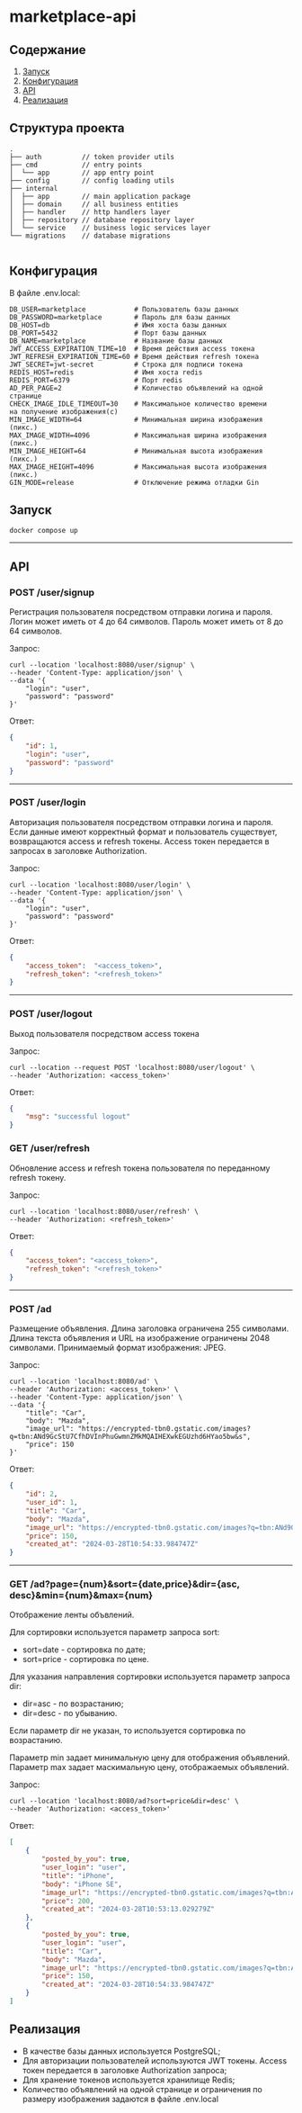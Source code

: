 # marketplace-api

## Содержание

1. [Запуск](#Запуск)
2. [Конфигурация](#Конфигурация)
2. [API](#API)
3. [Реализация](#Реализация)

## Структура проекта 

```
.
├── auth          // token provider utils
├── cmd           // entry points
│  └── app        // app entry point
├── config        // config loading utils
├── internal
│  ├── app        // main application package
│  ├── domain     // all business entities
│  ├── handler    // http handlers layer
│  ├── repository // database repository layer
│  └── service    // business logic services layer
└── migrations    // database migrations
 
```

## Конфигурация

В файле .env.local:
```
DB_USER=marketplace            # Пользователь базы данных
DB_PASSWORD=marketplace        # Пароль для базы данных
DB_HOST=db                     # Имя хоста базы данных
DB_PORT=5432                   # Порт базы данных
DB_NAME=marketplace            # Название базы данных
JWT_ACCESS_EXPIRATION_TIME=10  # Время действия access токена
JWT_REFRESH_EXPIRATION_TIME=60 # Время действия refresh токена
JWT_SECRET=jwt-secret          # Строка для подписи токена
REDIS_HOST=redis               # Имя хоста redis
REDIS_PORT=6379                # Порт redis
AD_PER_PAGE=2                  # Количество объявлений на одной странице
CHECK_IMAGE_IDLE_TIMEOUT=30    # Максимальное количество времени 
на получение изображения(с)
MIN_IMAGE_WIDTH=64             # Минимальная ширина изображения (пикс.)
MAX_IMAGE_WIDTH=4096           # Максимальная ширина изображения (пикс.)
MIN_IMAGE_HEIGHT=64            # Минимальная высота изображения (пикс.)
MAX_IMAGE_HEIGHT=4096          # Максимальная высота изображения (пикс.)
GIN_MODE=release               # Отключение режима отладки Gin
```

## Запуск

```shell
docker compose up
```

---
## API
### POST /user/signup
Регистрация пользователя посредством отправки логина и пароля. 
Логин может иметь от 4 до 64 символов. Пароль может иметь от 8 до 64 символов.

Запрос:

```
curl --location 'localhost:8080/user/signup' \
--header 'Content-Type: application/json' \
--data '{
    "login": "user",
    "password": "password"
}'
```

Ответ:

```json
{
    "id": 1,
    "login": "user",
    "password": "password"
}
```
---
### POST /user/login
Авторизация пользователя посредством отправки логина и пароля. Если 
данные имеют корректный формат и пользователь существует, возвращаются access и refresh токены.
Access токен передается в запросах в заголовке Authorization.

Запрос:

```
curl --location 'localhost:8080/user/login' \
--header 'Content-Type: application/json' \
--data '{
    "login": "user",
    "password": "password"
}'
```

Ответ:

```json
{
    "access_token":  "<access_token>",
    "refresh_token": "<refresh_token>"
}
```
---
### POST /user/logout
Выход пользователя посредством access токена

Запрос:

```
curl --location --request POST 'localhost:8080/user/logout' \
--header 'Authorization: <access_token>'
```

Ответ:

```json
{
    "msg": "successful logout"
}
```

### GET /user/refresh
Обновление access и refresh токена пользователя по переданному refresh 
токену.

Запрос:

```
curl --location 'localhost:8080/user/refresh' \
--header 'Authorization: <refresh_token>'
```

Ответ:

```json
{
    "access_token": "<access_token>",
    "refresh_token": "<refresh_token>"
}
```
---
### POST /ad
Размещение объявления. Длина заголовка ограничена 255 символами. Длина 
текста объявления и URL на изображение ограничены 2048 символами. 
Принимаемый формат изображения: JPEG.

Запрос:

```
curl --location 'localhost:8080/ad' \
--header 'Authorization: <access_token>' \
--header 'Content-Type: application/json' \
--data '{
    "title": "Car",
    "body": "Mazda",
    "image_url": "https://encrypted-tbn0.gstatic.com/images?q=tbn:ANd9GcStU7CfhDVInPhuGwmnZMkMQAIHEXwkEGUzhd6HYao5bw&s",
    "price": 150
}'
```

Ответ:

```json
{
    "id": 2,
    "user_id": 1,
    "title": "Car",
    "body": "Mazda",
    "image_url": "https://encrypted-tbn0.gstatic.com/images?q=tbn:ANd9GcStU7CfhDVInPhuGwmnZMkMQAIHEXwkEGUzhd6HYao5bw&s",
    "price": 150,
    "created_at": "2024-03-28T10:54:33.984747Z"
}
```
---

### GET /ad?page={num}&sort={date,price}&dir={asc, desc}&min={num}&max={num}
Отображение ленты объвлений.

Для сортировки используется параметр запроса sort:
- sort=date - сортировка по дате;
- sort=price - сортировка по цене.

Для указания направления сортировки используется параметр запроса dir:
- dir=asc - по возрастанию;
- dir=desc - по убыванию.

Если параметр dir не указан, то используется сортировка по возрастанию.

Параметр min задает минимальную цену для отображения объявлений. Параметр max 
задает маскимальную цену, отображаемых объявлений.

Запрос:

```
curl --location 'localhost:8080/ad?sort=price&dir=desc' \
--header 'Authorization: <access_token>'
```

Ответ:

```json
[
    {
        "posted_by_you": true,
        "user_login": "user",
        "title": "iPhone",
        "body": "iPhone SE",
        "image_url": "https://encrypted-tbn0.gstatic.com/images?q=tbn:ANd9GcStU7CfhDVInPhuGwmnZMkMQAIHEXwkEGUzhd6HYao5bw&s",
        "price": 200,
        "created_at": "2024-03-28T10:53:13.029279Z"
    },
    {
        "posted_by_you": true,
        "user_login": "user",
        "title": "Car",
        "body": "Mazda",
        "image_url": "https://encrypted-tbn0.gstatic.com/images?q=tbn:ANd9GcStU7CfhDVInPhuGwmnZMkMQAIHEXwkEGUzhd6HYao5bw&s",
        "price": 150,
        "created_at": "2024-03-28T10:54:33.984747Z"
    }
]
```

## Реализация

- В качестве базы данных используется PostgreSQL;
- Для авторизации пользователей используются JWT токены. Access токен передается в заголовке Authorization запроса;
- Для хранение токенов используется хранилище Redis;
- Количество объявлений на одной странице и ограничения по размеру изображения задаются в файле .env.local